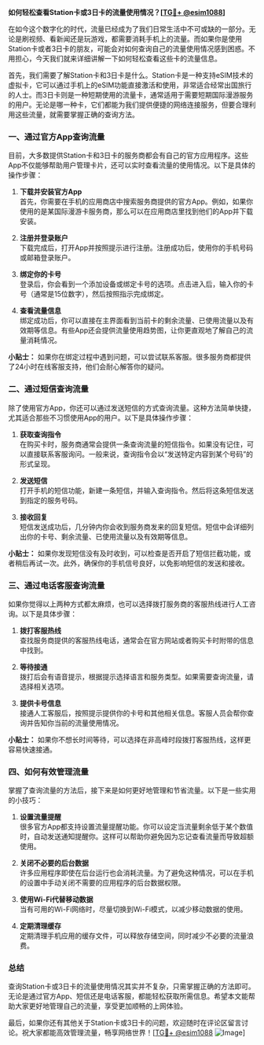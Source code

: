**如何轻松查看Station卡或3日卡的流量使用情况？[[TG💪+ @esim1088](https://t.me/s/esim1088)]**

在如今这个数字化的时代，流量已经成为了我们日常生活中不可或缺的一部分。无论是刷视频、看新闻还是玩游戏，都需要消耗手机上的流量。而如果你是使用Station卡或者3日卡的朋友，可能会对如何查询自己的流量使用情况感到困惑。不用担心，今天我们就来详细讲解一下如何轻松查看这些卡的流量信息。

首先，我们需要了解Station卡和3日卡是什么。Station卡是一种支持eSIM技术的虚拟卡，它可以通过手机上的eSIM功能直接激活和使用，非常适合经常出国旅行的人士。而3日卡则是一种短期使用的流量卡，通常适用于需要短期国际漫游服务的用户。无论是哪一种卡，它们都能为我们提供便捷的网络连接服务，但要合理利用这些流量，就需要掌握正确的查询方法。

### **一、通过官方App查询流量**

目前，大多数提供Station卡和3日卡的服务商都会有自己的官方应用程序。这些App不仅能够帮助用户管理卡片，还可以实时查看流量的使用情况。以下是具体的操作步骤：

1. **下载并安装官方App**  
   首先，你需要在手机的应用商店中搜索服务商提供的官方App。例如，如果你使用的是某国际漫游卡服务商，那么可以在应用商店里找到他们的App并下载安装。

2. **注册并登录账户**  
   下载完成后，打开App并按照提示进行注册。注册成功后，使用你的手机号码或邮箱登录账户。

3. **绑定你的卡号**  
   登录后，你会看到一个添加设备或绑定卡号的选项。点击进入后，输入你的卡号（通常是15位数字），然后按照指示完成绑定。

4. **查看流量信息**  
   绑定成功后，你可以直接在主界面看到当前卡的剩余流量、已使用流量以及有效期等信息。有些App还会提供流量使用趋势图，让你更直观地了解自己的流量消耗情况。

**小贴士：** 如果你在绑定过程中遇到问题，可以尝试联系客服。很多服务商都提供了24小时在线客服支持，他们会耐心解答你的疑问。

### **二、通过短信查询流量**

除了使用官方App，你还可以通过发送短信的方式查询流量。这种方法简单快捷，尤其适合那些不习惯使用App的用户。以下是具体操作步骤：

1. **获取查询指令**  
   在购买卡时，服务商通常会提供一条查询流量的短信指令。如果没有记住，可以直接联系客服询问。一般来说，查询指令会以“发送特定内容到某个号码”的形式呈现。

2. **发送短信**  
   打开手机的短信功能，新建一条短信，并输入查询指令。然后将这条短信发送到指定的服务号码。

3. **接收回复**  
   短信发送成功后，几分钟内你会收到服务商发来的回复短信。短信中会详细列出你的卡号、剩余流量、已使用流量以及有效期等信息。

**小贴士：** 如果你发现短信没有及时收到，可以检查是否开启了短信拦截功能，或者稍后再试一次。此外，确保你的手机信号良好，以免影响短信的发送和接收。

### **三、通过电话客服查询流量**

如果你觉得以上两种方式都太麻烦，也可以选择拨打服务商的客服热线进行人工咨询。以下是具体步骤：

1. **拨打客服热线**  
   查找服务商提供的客服热线电话，通常会在官方网站或者购买卡时附带的信息中找到。

2. **等待接通**  
   拨打后会有语音提示，根据提示选择语言和服务类型。如果需要查询流量，请选择相关选项。

3. **提供卡号信息**  
   接通人工客服后，按照提示提供你的卡号和其他相关信息。客服人员会帮你查询并告知你当前的流量使用情况。

**小贴士：** 如果你不想长时间等待，可以选择在非高峰时段拨打客服热线，这样更容易快速接通。

### **四、如何有效管理流量**

掌握了查询流量的方法后，接下来是如何更好地管理和节省流量。以下是一些实用的小技巧：

1. **设置流量提醒**  
   很多官方App都支持设置流量提醒功能。你可以设定当流量剩余低于某个数值时，自动发送通知提醒你。这样可以帮助你避免因为忘记查看流量而导致超额使用。

2. **关闭不必要的后台数据**  
   许多应用程序即使在后台运行也会消耗流量。为了避免这种情况，可以在手机的设置中手动关闭不需要的应用程序的后台数据权限。

3. **使用Wi-Fi代替移动数据**  
   当有可用的Wi-Fi网络时，尽量切换到Wi-Fi模式，以减少移动数据的使用。

4. **定期清理缓存**  
   定期清理手机应用的缓存文件，可以释放存储空间，同时减少不必要的流量浪费。

### **总结**

查询Station卡或3日卡的流量使用情况其实并不复杂，只需掌握正确的方法即可。无论是通过官方App、短信还是电话客服，都能轻松获取所需信息。希望本文能帮助大家更好地管理自己的流量，享受更加顺畅的上网体验。

最后，如果你还有其他关于Station卡或3日卡的问题，欢迎随时在评论区留言讨论。祝大家都能高效管理流量，畅享网络世界！[[TG💪+ @esim1088](https://t.me/s/esim1088) ![Image](https://i.postimg.cc/4NQfJmqS/Snipaste-2025-05-13-00-14-12.png)]